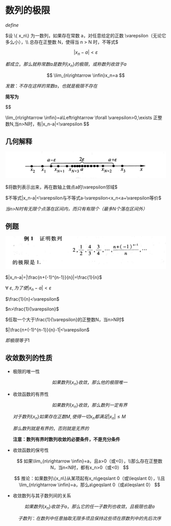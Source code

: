 
# 数列的极限

$define$

$设 \{ x_n\} 为一数列，如果存在常数 a，对任意给定的正数 \varepsilon（无论它多么小），\\
总存在正整数 N，使得当 n > N 时，不等式$

$$
|x_n-a|<\varepsilon
$$

$都成立，那么就称常数a是数列\{x_n\}的极限，或称数列收敛于a$

$$
\lim_{n\rightarrow \infin}x_n=a
$$

$发散：不存在这样的常数a，也就是极限不存在$

**简写为**

$$

\lim_{n\rightarrow \infin}=a\Leftrightarrow \forall  \varepsilon>0,\exists 正整数N,当n>N时，有|x_n-a|<\varepsilon
$$


## 几何解释

![](2022-10-22-13-51-32.png)

$将数列表示出来，再在数轴上做点a的\varepsilon邻域$

$不等式|x_n-a|<\varepsilon与不等式a-\varepsilon<x_n<a+\varepsilon等价$

*当n>N时有无限个点落在区间内，而只有有限个（最多N个落在区间外）*

## 例题

![](2022-10-22-13-59-15.png)


$|x_n-a|=|\frac{n+(-1)^{n-1}}{n}|=\frac{1}{n}$

$\forall \ \varepsilon,为了使|x_n-a|<\varepsilon$

$\frac{1}{n}<\varepsilon$

$n>\frac{1}{\varepsilon}$

$任取一个大于\frac{1}{\varepsilon}的正整数N，当n>N时$

$|\frac{n+(-1)^{n-1}}{n}-1|<\varepsilon$

$即极限等于1$

## 收敛数列的性质

- 极限的唯一性

    $$
    如果数列\{x_n\}收敛，那么他的极限唯一
    $$

- 收敛函数的有界性

    $$
    如果数列\{x_n\}收敛，那么数列一定有界
    $$

    $对于数列\{x_n\}如果存在正数M,使得一切x_n都满足|x_n|\leqslant M$

    $那么数列就是有界的，否则就是无界的$

    **注意：数列有界时数列收敛的必要条件，不是充分条件**

- 收敛函数的保号性

    $$
    如果\lim_{n\rightarrow \infin}=a，且a>0（或<0），\\那么存在正整数N，当n<N时，都有x_n>0（或<0）
    $$

    $$
    推论：如果数列\{x_n\}从某项起有x_n\geqslant 0（或\leqslant 0），\\且\lim_{n\rightarrow \infin}=a，那么a\geqslant 0（或a\leqslant 0）
    $$

- 收敛数列与其子数列间的关系
  
  $$
  如果数列\{x_n\}收敛于a，那么它的任一子数列也收敛，且极限也是a
  $$

  $$子数列：在数列中任意抽取无限多项且保持这些项在原数列中的先后次序$$


